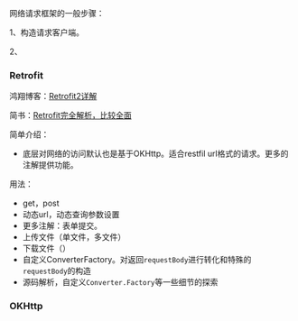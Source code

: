 网络请求框架的一般步骤：

1、构造请求客户端。

2、

### Retrofit

鸿翔博客：[Retrofit2详解](http://blog.csdn.net/lmj623565791/article/details/51304204)

简书：[Retrofit完全解析，比较全面](http://www.jcodecraeer.com/a/anzhuokaifa/androidkaifa/2016/0518/4270.html)

简单介绍：

- 底层对网络的访问默认也是基于OKHttp。适合restfil url格式的请求。更多的注解提供功能。

用法：

- get，post	
- 动态url，动态查询参数设置
- 更多注解：表单提交。
- 上传文件（单文件，多文件）
- 下载文件（）
- 自定义ConverterFactory。对返回`requestBody`进行转化和特殊的`requestBody`的构造
- 源码解析，自定义`Converter.Factory`等一些细节的探索


### OKHttp


